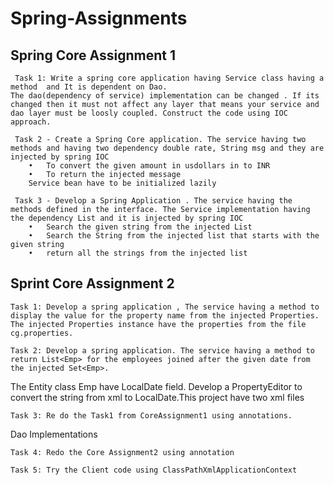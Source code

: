 # Spring-Assignments

## Spring Core Assignment 1

	 Task 1: Write a spring core application having Service class having a method  and It is dependent on Dao. 
	The dao(dependency of service) implementation can be changed . If its changed then it must not affect any layer that means your service and dao layer must be loosly coupled. Construct the code using IOC approach.
	
	 Task 2 - Create a Spring Core application. The service having two methods and having two dependency double rate, String msg and they are injected by spring IOC
		•	To convert the given amount in usdollars in to INR
		•	To return the injected message
		Service bean have to be initialized lazily
	
	 Task 3 - Develop a Spring Application . The service having the methods defined in the interface. The Service implementation having the dependency List and it is injected by spring IOC
		•	Search the given string from the injected List
		•	Search the String from the injected list that starts with the given string
		•	return all the strings from the injected list

## Sprint Core Assignment 2
	Task 1: Develop a spring application , The service having a method to display the value for the property name from the injected Properties. The injected Properties instance have the properties from the file cg.properties.

	Task 2: Develop a spring application. The service having a method to return List<Emp> for the employees joined after the given date from the injected Set<Emp>.
The Entity class Emp have LocalDate field. Develop a PropertyEditor to convert the string from xml to LocalDate.This project have two xml files

	Task 3: Re do the Task1 from CoreAssignment1 using annotations.
Dao Implementations
	
	Task 4: Redo the Core Assignment2 using annotation
	
	Task 5: Try the Client code using ClassPathXmlApplicationContext

	
